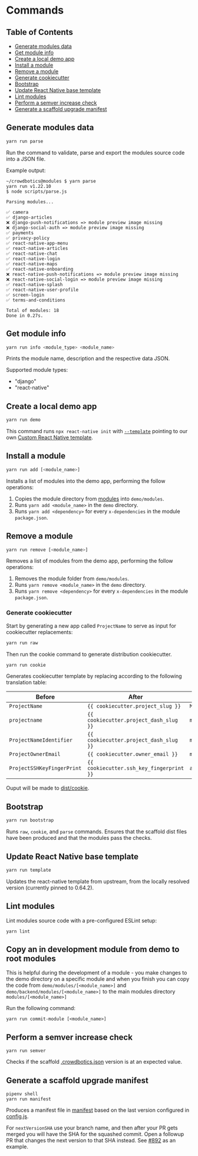 # Commands

## Table of Contents

- [Generate modules data](#generate-modules-data)
- [Get module info](#get-module-info)
- [Create a local demo app](#create-a-local-demo-app)
- [Install a module](#install-a-module)
- [Remove a module](#remove-a-module)
- [Generate cookiecutter](#generate-cookiecutter)
- [Bootstrap](#bootstrap)
- [Update React Native base template](#update-react-native-base-template)
- [Lint modules](#lint-modules)
- [Perform a semver increase check](#perform-a-semver-increase-check)
- [Generate a scaffold upgrade manifest](#generate-a-scaffold-upgrade-manifest)

## Generate modules data

```sh
yarn run parse
```

Run the command to validate, parse and export the modules source code into a JSON file.

Example output:

```shell
~/crowdbotics@modules $ yarn parse
yarn run v1.22.10
$ node scripts/parse.js

Parsing modules...

✅ camera
✅ django-articles
❌ django-push-notifications => module preview image missing
❌ django-social-auth => module preview image missing
✅ payments
✅ privacy-policy
✅ react-native-app-menu
✅ react-native-articles
✅ react-native-chat
✅ react-native-login
✅ react-native-maps
✅ react-native-onboarding
❌ react-native-push-notifications => module preview image missing
❌ react-native-social-login => module preview image missing
✅ react-native-splash
✅ react-native-user-profile
✅ screen-login
✅ terms-and-conditions

Total of modules: 18
Done in 0.27s.
```

## Get module info

```sh
yarn run info <module_type> <module_name>
```

Prints the module name, description and the respective data JSON.

Supported module types:

- "django"
- "react-native"

## Create a local demo app

```sh
yarn run demo
```

This command runs `npx react-native init` with [`--template`](https://github.com/react-native-community/cli/tree/master/packages/global-cli#--template) pointing to our own [Custom React Native template](https://github.com/crowdbotics/modules/blob/master/scaffold/template).

## Install a module

```sh
yarn run add [<module_name>]
```

Installs a list of modules into the demo app, performing the follow operations:

1. Copies the module directory from [modules](https://github.com/crowdbotics/modules/blob/master/modules) into `demo/modules`.
2. Runs `yarn add <module_name>` in the `demo` directory.
3. Runs `yarn add <dependency>` for every `x-dependencies` in the module `package.json`.

## Remove a module

```sh
yarn run remove [<module_name>]
```

Removes a list of modules from the demo app, performing the follow operations:

1. Removes the module folder from `demo/modules`.
2. Runs `yarn remove <module_name>` in the `demo` directory.
3. Runs `yarn remove <dependency>` for every `x-dependencies` in the module `package.json`.

### Generate cookiecutter

Start by generating a new app called `ProjectName` to serve as input for cookiecutter replacements:

```sh
yarn run raw

```

Then run the cookie command to generate distribution cookiecutter.

```sh
yarn run cookie
```

Generates cookiecutter template by replacing according to the following translation table:

| Before                     | After                                    | Example            |
| -------------------------- | ---------------------------------------- | ------------------ |
| `ProjectName`              | `{{ cookiecutter.project_slug }}`        | `MyNewApp`         |
| `projectname`              | `{{ cookiecutter.project_dash_slug }}`   | `mynewapp`         |
| `ProjectNameIdentifier`    | `{{ cookiecutter.project_dash_slug }}`   | `mynewapp`         |
| `ProjectOwnerEmail`        | `{{ cookiecutter.owner_email }}`         | `mail@example.com` |
| `ProjectSSHKeyFingerPrint` | `{{ cookiecutter.ssh_key_fingerprint }}` | `abc:123`          |

Ouput will be made to [dist/cookie](/dist/cookie).

## Bootstrap

```sh
yarn run bootstrap
```

Runs `raw`, `cookie`, and `parse` commands. Ensures that the scaffold dist files have been produced and that the modules pass the checks.

## Update React Native base template

```sh
yarn run template
```

Updates the react-native template from upstream, from the locally resolved version (currently pinned to 0.64.2).

## Lint modules

Lint modules source code with a pre-configured ESLint setup:

```
yarn lint
```

## Copy an in development module from demo to root modules

This is helpful during the development of a module - you make changes to the demo directory on a specific module and when you finish you can copy the code from `demo/modules/[<module_name>]` and `demo/backend/modules/[<module_name>]` to the main modules directory `modules/[<module_name>]`

Run the following command:

```
yarn run commit-module [<module_name>]
```

## Perform a semver increase check

```
yarn run semver
```

Checks if the scaffold [.crowdbotics.json](https://github.com/crowdbotics/modules/blob/master/scaffold/template/custom/.crowdbotics.json) version is at an expected value.

## Generate a scaffold upgrade manifest

```
pipenv shell
yarn run manifest
```

Produces a manifest file in [manifest](https://github.com/crowdbotics/modules/blob/master/manifest) based on the last version configured in [config.js](https://github.com/crowdbotics/modules/blob/master/config.js).

For `nextVersionSHA` use your branch name, and then after your PR gets merged you will have the SHA for the squashed commit. Open a followup PR that changes the next version to that SHA instead. See [#892](https://github.com/crowdbotics/modules/pull/892) as an example.
